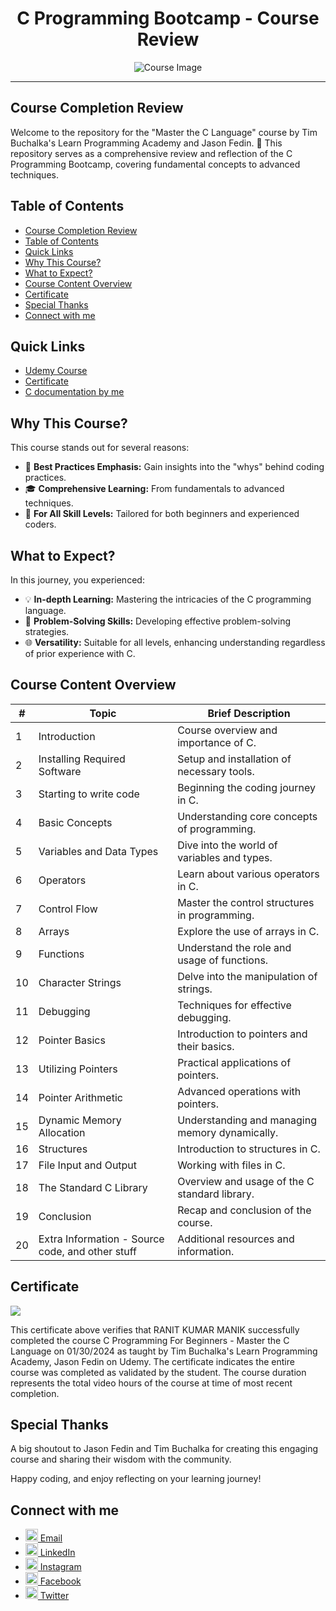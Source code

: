 <div align="center"><h1>C Programming Bootcamp - Course Review</h1></div>

<p align="center">
  <img src="https://github.com/RanitManik/C-Bootcamp/assets/138437760/a95de62c-a00d-4ab3-beec-5e49009d2911" alt="Course Image">
</p>

---

## Course Completion Review

Welcome to the repository for the "Master the C Language" course by Tim Buchalka's Learn Programming Academy and Jason Fedin. 🚀 This repository serves as a comprehensive review and reflection of the C Programming Bootcamp, covering fundamental concepts to advanced techniques.

## Table of Contents

- [Course Completion Review](#course-completion-review)
- [Table of Contents](#table-of-contents)
- [Quick Links](#quick-links)
- [Why This Course?](#why-this-course)
- [What to Expect?](#what-to-expect)
- [Course Content Overview](#course-content-overview)
- [Certificate](#certificate)
- [Special Thanks](#special-thanks)
- [Connect with me](#connect)

## Quick Links

- [Udemy Course](https://www.udemy.com/course/c-programming-for-beginners-/)
- [Certificate](https://www.udemy.com/certificate/UC-38ac2410-7479-423f-b015-00a962abbefb/)
- [C documentation by me](https://ranitmanik.github.io/C-documentation/)

## Why This Course?

This course stands out for several reasons:

- 🚀 **Best Practices Emphasis:** Gain insights into the "whys" behind coding practices.
- 🎓 **Comprehensive Learning:** From fundamentals to advanced techniques.
- 🤔 **For All Skill Levels:** Tailored for both beginners and experienced coders.

## What to Expect?

In this journey, you experienced:

- 💡 **In-depth Learning:** Mastering the intricacies of the C programming language.
- 🧠 **Problem-Solving Skills:** Developing effective problem-solving strategies.
- 🌐 **Versatility:** Suitable for all levels, enhancing understanding regardless of prior experience with C.

## Course Content Overview

<div align="center">
  
| #   | Topic                                            | Brief Description                              |
| --- | ------------------------------------------------ | ---------------------------------------------- |
| 1   | Introduction                                     | Course overview and importance of C.           |
| 2   | Installing Required Software                     | Setup and installation of necessary tools.     |
| 3   | Starting to write code                           | Beginning the coding journey in C.             |
| 4   | Basic Concepts                                   | Understanding core concepts of programming.    |
| 5   | Variables and Data Types                         | Dive into the world of variables and types.    |
| 6   | Operators                                        | Learn about various operators in C.            |
| 7   | Control Flow                                     | Master the control structures in programming.  |
| 8   | Arrays                                           | Explore the use of arrays in C.                |
| 9   | Functions                                        | Understand the role and usage of functions.    |
| 10  | Character Strings                                | Delve into the manipulation of strings.        |
| 11  | Debugging                                        | Techniques for effective debugging.            |
| 12  | Pointer Basics                                   | Introduction to pointers and their basics.     |
| 13  | Utilizing Pointers                               | Practical applications of pointers.            |
| 14  | Pointer Arithmetic                               | Advanced operations with pointers.             |
| 15  | Dynamic Memory Allocation                        | Understanding and managing memory dynamically. |
| 16  | Structures                                       | Introduction to structures in C.               |
| 17  | File Input and Output                            | Working with files in C.                       |
| 18  | The Standard C Library                           | Overview and usage of the C standard library.  |
| 19  | Conclusion                                       | Recap and conclusion of the course.            |
| 20  | Extra Information - Source code, and other stuff | Additional resources and information.          |

</div>

## Certificate

[<img src="https://udemy-certificate.s3.amazonaws.com/image/UC-38ac2410-7479-423f-b015-00a962abbefb.jpg">](https://www.udemy.com/certificate/UC-38ac2410-7479-423f-b015-00a962abbefb/)

This certificate above verifies that RANIT KUMAR MANIK successfully completed the course C Programming For Beginners - Master the C Language on 01/30/2024 as taught by Tim Buchalka's Learn Programming Academy, Jason Fedin on Udemy. The certificate indicates the entire course was completed as validated by the student. The course duration represents the total video hours of the course at time of most recent completion.

## Special Thanks

A big shoutout to Jason Fedin and Tim Buchalka for creating this engaging course and sharing their wisdom with the community.

Happy coding, and enjoy reflecting on your learning journey!

## Connect with me

- [<img src="https://cdn4.iconfinder.com/data/icons/social-media-logos-6/512/112-gmail_email_mail-512.png" width="20" /> Email](mailto:ranitmanik.dev@gmail.com)
- [<img src="https://upload.wikimedia.org/wikipedia/commons/thumb/c/ca/LinkedIn_logo_initials.png/480px-LinkedIn_logo_initials.png" width="20" /> LinkedIn](https://www.linkedin.com/in/ranit-manik/)
- [<img src="https://upload.wikimedia.org/wikipedia/commons/thumb/a/a5/Instagram_icon.png/600px-Instagram_icon.png" width="20" /> Instagram](https://www.instagram.com/ranit_manik_/)
- [<img src="https://upload.wikimedia.org/wikipedia/commons/6/6c/Facebook_Logo_2023.png" width="20" /> Facebook](https://www.facebook.com/RanitKumarManik/)
- [<img src="https://upload.wikimedia.org/wikipedia/commons/thumb/6/6f/Logo_of_Twitter.svg/512px-Logo_of_Twitter.svg.png" width="20" /> Twitter](https://twitter.com/RANIT_MANIK)

